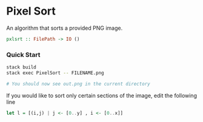 # Pixel Sort

An algorithm that sorts a provided PNG image.

``` haskell
pxlsrt :: FilePath -> IO ()
```

### Quick Start

``` bash
stack build
stack exec PixelSort -- FILENAME.png

# You should now see out.png in the current directory
```


If you would like to sort only certain sections of the image, edit the following line

``` haskell
let l = [(i,j) | j <- [0..y] , i <- [0..x]]
```
